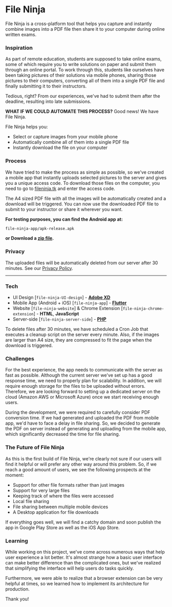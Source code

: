 # File Ninja

File Ninja is a cross-platform tool that helps you capture and instantly combine images into a PDF file then share it to your computer during online written exams.

### Inspiration

As part of remote education, students are supposed to take online exams, some of which require you to write solutions on paper and submit them through an online portal. To work through this, students like ourselves have been taking pictures of their solutions via mobile phones, sharing those pictures to their computers, converting all of them into a single PDF file and finally submitting it to their instructors.

Tedious, right? From our experiences, we've had to submit them after the deadline, resulting into late submissions.

**WHAT IF WE COULD AUTOMATE THIS PROCESS?**
Good news! We  have File Ninja.

File Ninja helps you:

- Select or capture images from your mobile phone
- Automatically combine all of them into a single PDF file
- Instantly download the file on your computer

### Process

We have tried to make the process as simple as possible, so we've created a mobile app that instantly uploads selected pictures to the server and gives you a unique access code. To download those files on the computer, you need to go to [fileninja.tk](https://fileninja.tk) and enter the access code.

The A4 sized PDF file with all the images will be automatically created and a download will be triggered. You can now use the downloaded PDF file to submit to your instructor or share it wherever you want.

**For testing purposes, you can find the Android app at:**

```sh
file-ninja-app/apk-release.apk
```

**or Download a [zip file](https://fileninja.tk/downloads/file-ninja-apk.zip).**

### Privacy

The uploaded files will be automatically deleted from our server after 30 minutes. See our [Privacy Policy](https://fileninja.tk/privacy-policy).

****

### Tech

- UI Design [`file-ninja-UI-design`] - **[Adobe XD](https://www.adobe.com/products/xd.html)**
- Mobile App (Android + iOS) [`file-ninja-app`] - **[Flutter](https://flutter.dev/)**
- Website [`file-ninja-website`] & Chrome Extension [`file-ninja-chrome-extension`] - **HTML**, **JavaScript**
- Server-side [`file-ninja-server-side`] - **[PHP](https://php.net)**

To delete files after 30 minutes, we have scheduled a Cron Job that executes a cleanup script on the server every minute. Also, if the images are larger than A4 size, they are compressed to fit the page when the download is triggered.

### Challenges

For the best experience, the app needs to communicate with the server as fast as possible. Although the current server we've set up has a good response time, we need to properly plan for scalability. In addition, we will require enough storage for the files to be uploaded without errors. Therefore, we are looking forward to setting up a dedicated server on the cloud (Amazon AWS or Microsoft Azure) once we start receiving enough users.

During the development, we were required to carefully consider PDF conversion time. If we had generated and uploaded the PDF from mobile app, we'd have to face a delay in file sharing. So, we decided to generate the PDF on server instead of generating and uploading from the mobile app, which significantly decreased the time for file sharing.

### The Future of File Ninja

As this is the first build of File Ninja, we're clearly not sure if our users will find it helpful or will prefer any other way around this problem. So, if we reach a good amount of users, we see the following prospects at the moment:

- Support for other file formats rather than just images
- Support for very large files
- Keeping track of where the files were accessed
- Local file sharing
- File sharing between multiple mobile devices
- A Desktop application for file downloads

If everything goes well, we will find a catchy domain and soon publish the app in Google Play Store as well as the iOS App Store.

### Learning

While working on this project, we've come across numerous ways that help user experience a lot better. It's almost strange how a basic user interface can make better difference than the complicated ones, but we've realized that simplifying the interface will help users do tasks quickly.

Furthermore, we were able to realize that a browser extension can be very helpful at times, so we learned how to implement its architecture for production.

Thank you!
